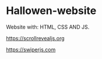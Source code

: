 # Hallowen-website
Website with: HTML, CSS AND JS.



https://scrollrevealjs.org

https://swiperjs.com
